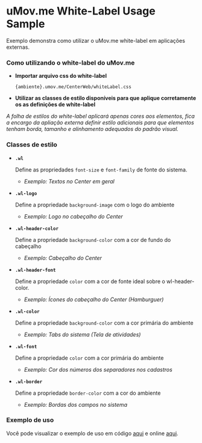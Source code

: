 # uMov.me White-Label Usage Sample

Exemplo demonstra como utilizar o uMov.me white-label em aplicações externas.

### Como utilizando o white-label do uMov.me

* **Importar arquivo css do white-label**

	`{ambiente}.umov.me/CenterWeb/whiteLabel.css` 

* **Utilizar as classes de estilo disponíveis para que aplique corretamente os as definições de white-label**

*A folha de estilos do white-label aplicará apenas cores aos elementos, fica a encargo da apliação externa definir estilo adicionais para que elementos tenham borda, tamanho e alinhamento adequados do padrão visual.*

### Classes de estilo

* __`.wl`__


	Define as propriedades `font-size` e `font-family` de fonte do sistema.

	* *Exemplo: Textos no Center em geral*


* __`.wl-logo`__


	Define a propriedade `background-image` com o logo do ambiente


	* *Exemplo: Logo no cabeçalho do Center*


* __`.wl-header-color`__


	Define a propriedade `background-color` com a cor de fundo do cabeçalho

	* *Exemplo: Cabeçalho do Center*


* __`.wl-header-font`__


	Define a propriedade `color` com a cor de fonte ideal sobre o wl-header-color.

	* *Exemplo: Ícones do cabeçalho do Center (Hamburguer)*


* __`.wl-color`__


	Define a propriedade `background-color` com a cor primária do ambiente

	* *Exemplo: Tabs do sistema (Tela de atividades)*


* __`.wl-font`__


	Define a propriedade `color` com a cor primária do ambiente

	* *Exemplo: Cor dos números dos separadores nos cadastros*


* __`.wl-border`__


	Define a propriedade `border-color` com a cor do ambiente

	* *Exemplo: Bordas dos campos no sistema*

### Exemplo de uso

Você pode visualizar o exemplo de uso em código [aqui](https://github.com/umovme/umovme-whitelabel-sample/blob/master/index.html) e online [aqui](http://umovme.github.io/umovme-whitelabel-sample).
